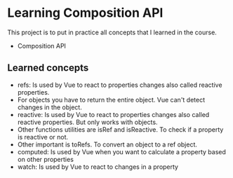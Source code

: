 # Learning Composition API

This project is to put in practice all concepts that I learned in the course.

- Composition API

## Learned concepts

- refs: Is used by Vue to react to properties changes also called reactive properties.
- For objects you have to return the entire object. Vue can't detect changes in the object.
- reactive: Is used by Vue to react to properties changes also called reactive properties. But only works with objects.
- Other functions utilities are isRef and isReactive. To check if a property is reactive or not.
- Other important is toRefs. To convert an object to a ref object.
- computed: Is used by Vue when you want to calculate a property based on other properties
- watch: Is used by Vue to react to changes in a property
